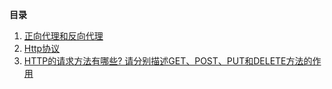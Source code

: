 **目录**

1. [正向代理和反向代理](./1)
2. [Http协议](./2)
3. [HTTP的请求方法有哪些? 请分别描述GET、POST、PUT和DELETE方法的作用](./3)

